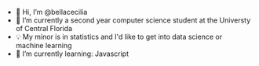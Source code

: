- 🚀 Hi, I’m @bellacecilia
- 🦎 I’m currently a second year computer science student at the Universty of Central Florida
- 💡 My minor is in statistics and I'd like to get into data science or machine learning
- 🦋 I’m currently learning: Javascript

<!---
bellacecilia/bellacecilia is a ✨ special ✨ repository because its `README.md` (this file) appears on your GitHub profile.
You can click the Preview link to take a look at your changes.
--->
